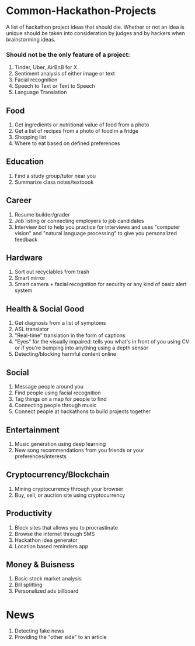 # Common-Hackathon-Projects
A list of hackathon project ideas that should die.
Whether or not an idea is unique should be taken into consideration by judges and by hackers when brainstorming ideas.

### Should not be the only feature of a project:
1. Tinder, Uber, AirBnB for X
2. Sentiment analysis of either image or text
3. Facial recognition
4. Speech to Text or Text to Speech
5. Language Translation

## Food
1. Get ingredients or nutritional value of food from a photo
2. Get a list of recipes from a photo of food in a fridge
3. Shopping list
4. Where to eat based on defined preferences

## Education
1. Find a study group/tutor near you
2. Summarize class notes/textbook


## Career
1. Resume builder/grader
2. Job listing or connecting employers to job candidates
3. Interview bot to help you practice for interviews and uses "computer vision" and "natural language processing" to give you personalized feedback


## Hardware
1. Sort out recyclables from trash 
2. Smart mirror
3. Smart camera + facial recognition for security or any kind of basic alert system


## Health & Social Good
1. Get diagnosis from a list of symptoms
2. ASL translator
3. "Real-time" translation in the form of captions
4. "Eyes" for the visually impaired: tells you what's in front of you using CV or if you're bumping into anything using a depth sensor
5. Detecting/blocking harmful content online


## Social
1. Message people around you
2. Find people using facial recognition
3. Tag things on a map for people to find
4. Connecting people through music
5. Connect people at hackathons to build projects together

## Entertainment
1. Music generation using deep learning
2. New song recommendations from you friends or your preferences/interests


## Cryptocurrency/Blockchain
1. Mining cryptocurrency through your browser
2. Buy, sell, or auction site using cryptocurrency


## Productivity
1. Block sites that allows you to procrastinate
2. Browse the internet through SMS
3. Hackathon idea generator 
4. Location based reminders app

## Money & Buisness
1. Basic stock market analysis
2. Bill splitting
3. Personalized ads billboard


# News
1. Detecting fake news
2. Providing the "other side" to an article

